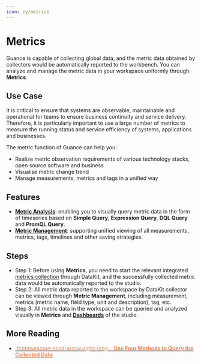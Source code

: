 ```yaml
---
icon: zy/metrics
---
```

# Metrics

Guance is capable of collecting global data, and the metric data obtained by collectors would be automatically reported to the workbench. You can analyze and manage the metric data in your workspace uniformly through **Metrics**.

## Use Case

It is critical to ensure that systems are observable, maintainable and operational for teams to ensure business continuity and service delivery. Therefore, it is particularly important to use a large number of metrics to measure the running status and service efficiency of systems, applications and businesses. 

The metric function of Guance can help you:

- Realize metric observation requirements of various technology stacks, open source software and business
- Visualise metric change trend
- Manage measurements, metrics and tags in a unified way

## Features

- **[Metric Analysis](explorer.md)**: enabling you to visually query metric data in the form of timeseries based on **Simple Query**, **Expression Query**, **DQL Query** and **PromQL Query**.
- **[Metric Management](dictionary.md)**: supporting unified viewing of all measurements, metrics, tags, timelines and other saving strategies.

## Steps

- Step 1: Before using **Metrics**, you need to start the relevant integrated [metrics collection](collection.md) through DataKit, and the successfully collected metric data would be automatically reported to the studio.
- Step 2: All metric data reported to the workspace by DataKit collector can be viewed through **Metric Management**, including measurement, metrics (metric name, field type, unit and description), tag, etc.
- Step 3: All metric data in the workspace can be queried and analyzed visually in **Metrics** and **[Dashboards](../scene/dashboard.md)** of the studio.

## More Reading

<div class="grid cards" markdown>

- [<font color="coral"> :fontawesome-solid-arrow-right-long: &nbsp; **Use Four Methods to Query the Collected Data**</font>](../scene/visual-chart/chart-query.md)

</div>
